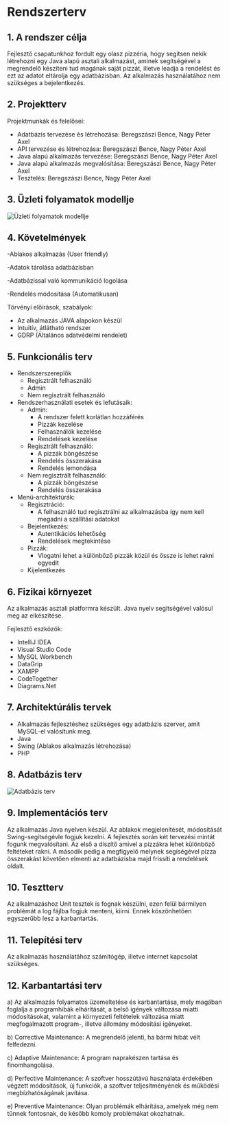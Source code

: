 # Rendszerterv

## 1. A rendszer célja
Fejlesztő csapatunkhoz fordult egy olasz pizzéria,
hogy segítsen nekik létrehozni egy Java alapú asztali alkalmazást,
aminek segítségével a megrendelő készíteni tud magának saját pizzát, 
illetve leadja a rendelést és ezt az adatot eltárolja egy adatbázisban.
Az alkalmazás használatához nem szükséges a bejelentkezés.

## 2. Projektterv
Projektmunkák és felelősei:

 - Adatbázis tervezése és létrehozása: Beregszászi Bence, Nagy Péter Axel
 - API tervezése és létrehozása: Beregszászi Bence, Nagy Péter Axel
 - Java alapú alkalmazás tervezése: Beregszászi Bence, Nagy Péter Axel
 - Java alapú alkalmazás megvalósítása: Beregszászi Bence, Nagy Péter Axel
 - Tesztelés: Beregszászi Bence, Nagy Péter Axel


## 3. Üzleti folyamatok modellje

![Üzleti folyamatok modellje](https://imgur.com/Bcvd2EI.png)


## 4. Követelmények

-Ablakos alkalmazás (User friendly)

-Adatok tárolása adatbázisban

-Adatbázissal való kommunikáció logolása

-Rendelés módosítása (Automatikusan)

Törvényi előírások, szabályok:
 - Az alkalmazás JAVA alapokon készül	
 - Intuitív, átlátható rendszer
 - GDRP (Általános adatvédelmi rendelet)

## 5. Funkcionális terv
 - Rendszerszereplők
     - Regisztrált felhasználó
     - Admin
     - Nem regisztrált felhasználó
 - Rendszerhasználati esetek és lefutásaik:
   - Admin:
     - A rendszer felett korlátlan hozzáférés
     - Pizzák kezelése
     - Felhasználók kezelése
     - Rendelések kezelése
   - Regisztrált felhasználó:
     - A pizzák böngészése
     - Rendelés összerakása
     - Rendelés lemondása
   - Nem regisztrált felhasználó:
     - A pizzák böngészése
     - Rendelés összerakása
 - Menü-architektúrák:
   - Regisztráció:
     - A felhasználó tud regisztrálni az alkalmazásba így nem kell megadni a szállítási adatokat
   - Bejelentkezés:
     - Autentikációs lehetőség
     - Rendelések megtekintése
   - Pizzák:
     - Vlogatni lehet a különbőző pizzák közül és őssze is lehet rakni egyedit
   - Kijelentkezés

## 6. Fizikai környezet
Az alkalmazás asztali platformra készült.
Java nyelv segítségével valósul meg az elkészítése.

Fejlesztő eszközök:
 - IntelliJ IDEA
 - Visual Studio Code
 - MySQL Workbench
 - DataGrip
 - XAMPP
 - CodeTogether
 - Diagrams.Net


## 7. Architektúrális tervek
 - Alkalmazás fejlesztéshez szükséges egy adatbázis szerver, amit MySQL-el valósítunk meg.
 - Java
 - Swing (Ablakos alkalmazás létrehozása)
 - PHP


##  8. Adatbázis terv

![Adatbázis terv](https://imgur.com/fPGQ3Cb.png)

## 9. Implementációs terv
Az alkalmazás Java nyelven készül. 
Az ablakok megjelenítését, módosítását Swing-segítségévle fogjuk kezelni. 
A fejlesztés során két tervezési mintát fogunk megvalósítani. 
Az első a díszítő amivel a pizzákra lehet különböző feltéteket rakni. 
A második pedig a megfigyelő melynek segíségével pizza
összerakást követően elmenti az adatbázisba majd frissíti a rendelések oldalt.

## 10. Tesztterv 

Az alkalmazáshoz Unit tesztek is fognak készülni, ezen felül bármilyen problémát a log fájlba fogjuk menteni, kiírni. Ennek köszönhetően egyszerűbb lesz a karbantartás.

## 11. Telepítési terv
Az alkalmazás használatához számítógép, illetve internet kapcsolat szükséges.

## 12. Karbantartási terv

a) Az alkalmazás folyamatos üzemeltetése és karbantartása, mely magában foglalja a programhibák elhárítását, a belső igények változása miatti módosításokat, valamint a környezeti feltételek változása miatt megfogalmazott program-, illetve állomány módosítási igényeket. 

b) Corrective Maintenance: A megrendelő jelenti, ha bármi hibát vélt felfedezni.

c) Adaptive Maintenance: A program naprakészen tartása és finomhangolása.

d) Perfective Maintenance: A szoftver hosszútávú használata érdekében végzett módosítások, új funkciók, a szoftver teljesítményének és működési megbízhatóságának javítása.

e) Preventive Maintenance: Olyan problémák elhárítása, amelyek még nem tűnnek fontosnak, de később komoly problémákat okozhatnak.
